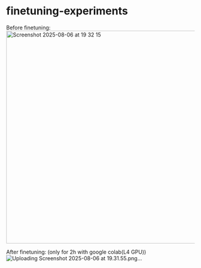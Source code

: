 # finetuning-experiments
Before finetuning: 
<img width="767" height="569" alt="Screenshot 2025-08-06 at 19 32 15" src="https://github.com/user-attachments/assets/1382531c-0bf3-49f7-abe7-a3d64b340041" />

After finetuning: (only for 2h with google colab(L4 GPU))
![Uploading Screenshot 2025-08-06 at 19.31.55.png…]()
